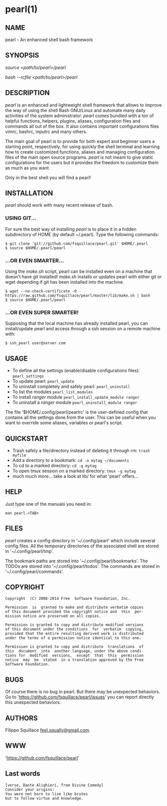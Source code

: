 # pearl(1) #

## NAME ##
pearl - An enhanced shell bash framework

## SYNOPSIS ##
*source* *<path/to/pearl>/pearl*

*bash --rcfile <path/to/pearl>/pearl*

## DESCRIPTION ##
*pearl* is an enhanced and lightweight shell framework that allows
to improve the way of using the shell Bash GNU/Linux and automate many daily
activities of the system administrator.
*pearl* comes bundled with a ton of helpful functions, helpers, plugins,
aliases, configuration files and commands all out of the box.
It also contains important configurations files
vimrc, bashrc, inputrc and many others.

The main goal of pearl is to provide for both expert and beginner users a
starting point, respectively, for using quickly the shell terminal
and learning how to create customized functions, aliases and
managing configuration files of the main open source programs.
*pearl* is not meant to give static configurations
for the users but it provides the freedom to customize
them as much as you want.

Only in the best shell you will find a pearl!

## INSTALLATION ##
*pearl* should work with many recent release of bash.

### USING GIT... ###

For sure the best way of installing *pearl* is to place it
in a hidden subdirectory of HOME (by default ~/.pearl).
Type the following commands:

    $ git clone 'git://github.com/fsquillace/pearl.git' $HOME/.pearl
    $ source $HOME/.pearl/pearl

### ...OR EVEN SMARTER... ###

Using the *make.sh* script, pearl can be installed even on a
machine that doesn't have git installed!
*make.sh* installs or updates pearl with either git or wget depending
if git has been installed into the machine.

    $ wget --no-check-certificate -O - https://raw.github.com/fsquillace/pearl/master/lib/make.sh | bash
    $ source $HOME/.pearl/pearl

### ...OR EVEN SUPER SMARTER! ###

Supposing that the local machine has already installed pearl,
you can install/update pearl and access through a ssh session
on a remote machine with:

    $ ssh_pearl user@server.com

## USAGE ##
- To define all the settings (enable/disable configurations files):
  ``pearl_settings``
- To update pearl:
  ``pearl_update``
- To uninstall completely and safely pearl:
  ``pearl_uninstall``
- To list the modules
  ``pearl_list_modules``
- To install *ranger* module
  ``pearl_install_update_module ranger``
- To uninstall a *ranger* module
  ``pearl_uninstall_module ranger``

The file '$HOME/.config/pearl/pearlrc' is the user-defined config
that contains all the settings done from the user.
This can be useful when you want to override some aliases,
variables or pearl's script.

## QUICKSTART ##
- Trash safely a file/directory instead of deleting it through rm:
  ``trash myfile``
- Add a directory to a bookmark:
  ``cd -a mytag ~/documents``
- To cd to a marked directory:
  ``cd -g mytag``
- To open tmux session on a marked directory:
  ``tmux -g mytag``
- much much more… take a look at lib/ for what 'pearl' offers…

## HELP ##
Just type one of the manuals you need in:

    man pearl.<TAB>

## FILES ##
*pearl* creates a config directory in '~/.config/pearl' which include
several config files. All the temporary directories
of the associated shell are stored in '~/.config/pearl/tmp'.

The bookmark paths are stored into '~/.config/pearl/bookmarks'.
The TODOs are stored into '~/.config/pearl/todos'.
The commands are stored in '~/.config/pearl/commands'.

## COPYRIGHT ##

    Copyright  (C) 2008-2014 Free  Software Foundation, Inc.

    Permission  is  granted to make and distribute verbatim copies
    of this document provided the copyright notice and  this  per‐
    mission notice are preserved on all copies.

    Permission is granted to copy and distribute modified versions
    of this document under the conditions  for  verbatim  copying,
    provided that the entire resulting derived work is distributed
    under the terms of a permission notice identical to this one.

    Permission is granted to copy and distribute  translations  of
    this  document  into  another language, under the above condi‐
    tions for  modified  versions,  except  that  this  permission
    notice  may  be  stated  in a translation approved by the Free
    Software Foundation.

## BUGS ##
Of course there is no bug in pearl. But there may be unexpected behaviors.
Go to 'https://github.com/fsquillace/pearl/issues' you can report directly
this unexpected behaviors.

## AUTHORS ##
Filippo Squillace <feel.squally@gmail.com>.

## WWW ##
'https://github.com/fsquillace/pearl'

## Last words ##

    [verse, Dante Alighieri, from Divine Comedy]
    Consider your origins:
    You were not born to live like brutes
    but to follow virtue and knowledge.

